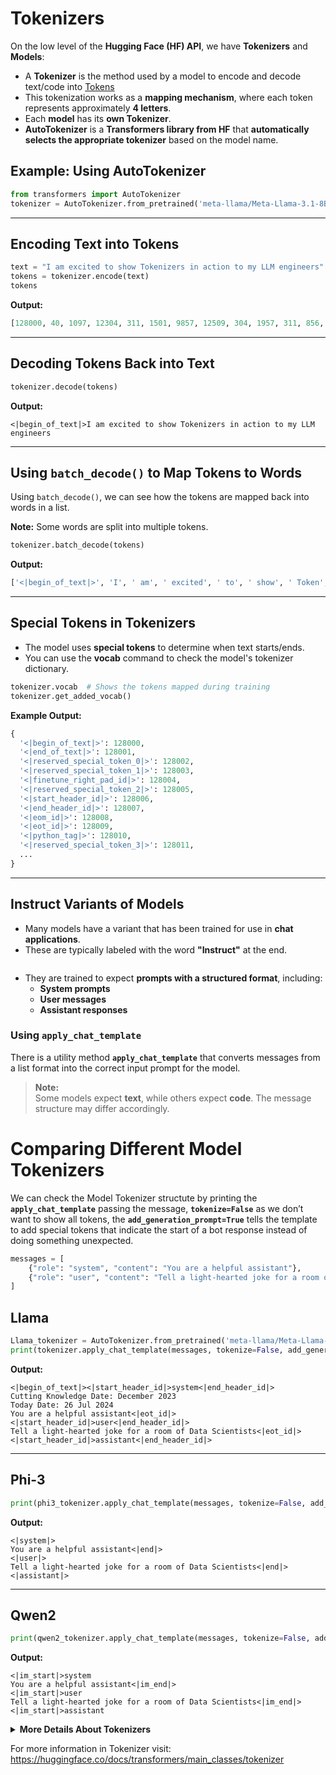 # Tokenizers

On the low level of the **Hugging Face (HF) API**, we have **Tokenizers** and **Models**:

- A **Tokenizer** is the method used by a model to encode and decode text/code into [Tokens](https://github.com/luismcapriles/llm_engineering_course/blob/main/notes/W2/Tokens.Md)
- This tokenization works as a **mapping mechanism**, where each token represents approximately **4 letters**.
- Each **model** has its **own Tokenizer**.
- **AutoTokenizer** is a **Transformers library from HF** that **automatically selects the appropriate tokenizer** based on the model name.

## Example: Using AutoTokenizer
```python
from transformers import AutoTokenizer
tokenizer = AutoTokenizer.from_pretrained('meta-llama/Meta-Llama-3.1-8B', trust_remote_code=True)
```

---

## Encoding Text into Tokens
```python
text = "I am excited to show Tokenizers in action to my LLM engineers"
tokens = tokenizer.encode(text)
tokens
```

**Output:**
```python
[128000, 40, 1097, 12304, 311, 1501, 9857, 12509, 304, 1957, 311, 856, 445, 11237, 25175]
```

---

## Decoding Tokens Back into Text
```python
tokenizer.decode(tokens)
```

**Output:**
```
<|begin_of_text|>I am excited to show Tokenizers in action to my LLM engineers
```

---

## Using `batch_decode()` to Map Tokens to Words
Using `batch_decode()`, we can see how the tokens are mapped back into words in a list.

**Note:** Some words are split into multiple tokens.

```python
tokenizer.batch_decode(tokens)
```

**Output:**
```python
['<|begin_of_text|>', 'I', ' am', ' excited', ' to', ' show', ' Token', 'izers', ' in', ' action', ' to', ' my', ' L', 'LM', ' engineers']
```

---

## Special Tokens in Tokenizers
- The model uses **special tokens** to determine when text starts/ends.
- You can use the **vocab** command to check the model's tokenizer dictionary.

```python
tokenizer.vocab  # Shows the tokens mapped during training
tokenizer.get_added_vocab()
```

**Example Output:**
```python
{
  '<|begin_of_text|>': 128000,
  '<|end_of_text|>': 128001,
  '<|reserved_special_token_0|>': 128002,
  '<|reserved_special_token_1|>': 128003,
  '<|finetune_right_pad_id|>': 128004,
  '<|reserved_special_token_2|>': 128005,
  '<|start_header_id|>': 128006,
  '<|end_header_id|>': 128007,
  '<|eom_id|>': 128008,
  '<|eot_id|>': 128009,
  '<|python_tag|>': 128010,
  '<|reserved_special_token_3|>': 128011,
  ...
}
```

---

## **Instruct Variants of Models**
- Many models have a variant that has been trained for use in **chat applications**.
- These are typically labeled with the word **"Instruct"** at the end.

![]()


- They are trained to expect **prompts with a structured format**, including:
  - **System prompts**
  - **User messages**
  - **Assistant responses**

### **Using `apply_chat_template`**
There is a utility method **`apply_chat_template`** that converts messages from a list format into the correct input prompt for the model.

> **Note:**  
> Some models expect **text**, while others expect **code**. The message structure may differ accordingly.


# Comparing Different Model Tokenizers

We can check the Model Tokenizer structute by printing the **`apply_chat_template`** passing the message, **`tokenize=False`** as we don’t want to show all tokens, the **`add_generation_prompt=True`** tells the template to add special tokens that indicate the start of a bot response instead of doing something unexpected.

```python
messages = [
    {"role": "system", "content": "You are a helpful assistant"},
    {"role": "user", "content": "Tell a light-hearted joke for a room of Data Scientists"}
]
```

## Llama

```python
Llama_tokenizer = AutoTokenizer.from_pretrained('meta-llama/Meta-Llama-3.1-8B-Instruct', trust_remote_code=True)
print(tokenizer.apply_chat_template(messages, tokenize=False, add_generation_prompt=True))
```

**Output:**
```
<|begin_of_text|><|start_header_id|>system<|end_header_id|>
Cutting Knowledge Date: December 2023
Today Date: 26 Jul 2024
You are a helpful assistant<|eot_id|><|start_header_id|>user<|end_header_id|>
Tell a light-hearted joke for a room of Data Scientists<|eot_id|><|start_header_id|>assistant<|end_header_id|>
```

---

## Phi-3

```python
print(phi3_tokenizer.apply_chat_template(messages, tokenize=False, add_generation_prompt=True))
```

**Output:**
```
<|system|>
You are a helpful assistant<|end|>
<|user|>
Tell a light-hearted joke for a room of Data Scientists<|end|>
<|assistant|>
```

---

## Qwen2

```python
print(qwen2_tokenizer.apply_chat_template(messages, tokenize=False, add_generation_prompt=True))
```

**Output:**
```
<|im_start|>system
You are a helpful assistant<|im_end|>
<|im_start|>user
Tell a light-hearted joke for a room of Data Scientists<|im_end|>
<|im_start|>assistant
```

<details><summary><strong>More Details About Tokenizers</strong></summary>

# More Details About Tokenizers
### Padding Token:

A Padding Token (PAD token) is a special token used to ensure that all input sequences in a batch have the same length. This is crucial when training or using NLP models that require fixed-size inputs.

```python
tokenizer = AutoTokenizer.from_pretrained(LLAMA) 
tokenizer.pad_token = tokenizer.eos_token 
inputs = tokenizer.apply_chat_template(messages, return_tensors="pt").to("cuda")
```

### A common approach is to set it to **`eos_token`**:

```python
tokenizer.pad_token = tokenizer.eos_token
```

  <details><summary><strong>What is eos_token ?</strong></summary>
  # Setting EOS as PAD  
  
  ```python
  # Some models (like LLaMA) don't have pad_token  
  # Common practice:
  if tokenizer.pad_token is None: 
      tokenizer.pad_token = tokenizer.eos_token  # EOS token serves double duty as padding
  ```
  
  ---
  
  ## Understanding `tokenizer.eos_token`  
  
  The **End of Sequence (EOS) token** is a special token that signals the end of a text sequence. It's like a **"full stop"** or **"period"** that tells the model, *"this is where the text ends."*  
  
  ### 1. Basic Usage  
  
  Different models might use different EOS tokens. Here's how you can retrieve the EOS token for various models:  
  
  ```python
  from transformers import AutoTokenizer 
  
  # GPT-2 EOS token  
  gpt2_tokenizer = AutoTokenizer.from_pretrained('gpt2')  
  print(gpt2_tokenizer.eos_token)  # '<|endoftext|>'  
  
  # T5 EOS token  
  t5_tokenizer = AutoTokenizer.from_pretrained('t5-base')  
  print(t5_tokenizer.eos_token)  # '</s>'
  ```
  
  ---
  
  ### 2. Why EOS is Important  
  
  Without an EOS token, the model **doesn't know when to stop** generating text.  
  
  ```python
  # Without EOS token  
  text = "How are you"  
  # Model doesn't know when to stop generating  
  
  # With EOS token  
  text = "How are you" + tokenizer.eos_token  
  # Model knows exactly where to stop  
  ```
  
  ---
  
  ### 3. Common Use Cases  
  
  #### **Text Generation**  
  
  When generating text, the EOS token helps the model determine when to stop.  
  
  ```python
  def generate_with_eos(model, tokenizer, prompt):  
      # Add EOS token to training data  
      input_ids = tokenizer(prompt + tokenizer.eos_token, return_tensors='pt').input_ids  
      
      # Model learns to generate text until EOS  
      generated = model.generate(
          input_ids, 
          max_length=100, 
          pad_token_id=tokenizer.eos_token_id  # Stop when EOS is generated  
      )  
  
      return tokenizer.decode(generated[0])
  ```
  
  #### **Sequence Classification**  
  
  For tasks like **sentiment analysis**, the EOS token helps define the **end of meaningful content**.  
  
  ```python
  text = "This movie is great" + tokenizer.eos_token  
  # EOS helps the model understand where the actual content ends  
  ```
  
  ---
  
  ### 4. Handling Multiple Sequences  
  
  When working with multiple text sequences, EOS tokens help **clearly separate** them.  
  
  ```python
  # Handling multiple sequences  
  sequences = [
      "First sequence" + tokenizer.eos_token,  
      "Second sequence" + tokenizer.eos_token  
  ]
  
  # During tokenization:  
  encoded = tokenizer(
      sequences, 
      padding=True,
      truncation=True
  )  
  # EOS tokens ensure proper separation  
  ```
  
  ---
  
  ### 5. Common Gotchas and Solutions  
  
  #### **Problem:** The model keeps generating text indefinitely.  
  
  ```python
  output = "This is a never-ending sequence..."  
  ```
  
  #### **Solution:** Always add an EOS token to mark the end.  
  
  ```python
  text = "This is complete" + tokenizer.eos_token  
  # The model now knows when to stop  
  ```
  </details>

The `.pad_token` is used to make all sequences in a batch the same length. For example:

## Example:

Let's say you have two sequences:

```python
seq1 = "Hello world"          # 2 tokens
seq2 = "Hi there everyone!"   # 3 tokens
```

To process these together efficiently, they need to be the same length. The shorter sequence gets padded:

```
seq1: [Hello] [world] [PAD]
seq2: [Hi] [there] [everyone!]
```

### Different models handle padding differently:

# For example:
# BERT:
```python
from transformers import BertTokenizer

tokenizer = BertTokenizer.from_pretrained('bert-base-uncased')
# BERT has a default pad_token = '[PAD]'
print(tokenizer.pad_token) # outputs: '[PAD]'
```

# GPT-2:
```python
from transformers import GPT2Tokenizer

tokenizer = GPT2Tokenizer.from_pretrained('gpt2') # GPT-2 doesn't have a default pad_token
# Common solution:
tokenizer.pad_token = tokenizer.eos_token # Uses </s> as pad token
```

---

## When working with different models, you should:

1. **Check if the model has a default pad token:**
```python
if tokenizer.pad_token is None:
    # Need to set a pad token
    tokenizer.pad_token = tokenizer.eos_token # Common approach
```

2. **Be aware of padding side:**
```python
# For encoder-decoder models (like T5), usually pad on the left
encoded = tokenizer.batch_encode_plus(
    ["short text", "longer example text"],
    padding=True, truncation=True,
    padding_side='left' # or 'right'
)
```

3. **Consider attention masks:**
```python
# Attention mask will be 0 for pad tokens and 1 for regular tokens
encoded = tokenizer(["Hello", "Hi there"], padding=True, return_attention_mask=True)

# attention_mask might look like:
# [[1, 1, 0], # "Hello" + pad
#  [1, 1, 1]] # "Hi there"
```

---

# **Padding tokens are crucial and what happens if you don't use them:**

## **Why Padding is Important:**

### 1. Batch Processing
```python
# Without padding - this won't work:
sequences = [
    [1, 2],           # length 2
    [1, 2, 3, 4],     # length 4
    [1, 2, 3]         # length 3
]
# PyTorch/TensorFlow expect rectangular tensors
# ERROR: Cannot create tensor with irregular shape
```

### 2. Memory Efficiency
```python
# Bad approach - wasteful memory usage
max_length = 512
# Every sequence padded to maximum possible length
# Even a 3-token sequence uses 512 tokens of memory

# Good approach - efficient padding
sequences = ["short", "longer text", "medium"]
encoded = tokenizer(sequences, padding=True)
# Only pads to length of longest sequence in batch
```

---
  <details><summary><strong>Consequences of Not Using Padding</strong></summary>
  
  ### 1. Training Issues:
  ```python
  # Without padding - must process one sequence at a time
  for sequence in sequences:
      output = model(sequence)  # Inefficient
  
  # With padding - process multiple sequences at once
  batched_output = model(padded_sequences)  # Much faster
  ```
  
  ### 2. Computational Inefficiency:
  ```python
  # Example of processing cost
  batch_size = 32
  sequences_no_padding = [process_one_by_one(seq) for seq in sequences]  # 32 forward passes
  sequences_with_padding = process_batch(padded_sequences)               # 1 forward pass
  ```
  
  ### 3. Memory Problems:
  ```python
  # Without padding - must handle variable sizes
  for sequence in sequences:
      # Need separate memory allocation for each sequence
      output_buffer = torch.zeros(sequence.size())  # Inefficient memory management
  ```
  
  ### 4. Model Instability:
  ```python
  # Without padding or attention masks
  # Model might attend to random values or garbage data
  attention_scores = calculate_attention(sequences)  # Unreliable results
  
  # With padding and attention masks
  attention_scores = calculate_attention(
      padded_sequences, 
      attention_mask=mask  # Zeros out attention to pad tokens
  )
  ```
  
  ### 5. Poor Performance:
  ```python
  # Example showing loss calculation
  # Without padding - must handle each sequence separately
  loss = 0
  for seq in sequences:
      output = model(seq)
      loss += calculate_loss(output)  # Sequential processing
  
  # With padding - efficient parallel processing
  outputs = model(padded_sequences)
  loss = calculate_loss(outputs)  # One calculation
  ```
  </details>


# **Real-world impacts:**
- Training time could increase by **2-10x** without proper padding.
- Memory usage becomes **unpredictable and inefficient**.
- Model convergence might be **slower or less stable**.
- Batch processing becomes **impossible or highly inefficient**.
- Risk of **introducing bugs** in attention mechanisms.

In modern deep learning frameworks, padding is not just a convenience - it's a **fundamental requirement** for efficient and stable model training and inference. Without it, you'd face significant performance penalties and potential quality issues in your model's outputs.



</details>

For more information in Tokenizer visit: https://huggingface.co/docs/transformers/main_classes/tokenizer






